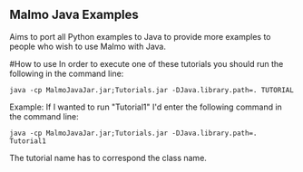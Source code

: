 ## Malmo Java Examples
Aims to port all Python examples to Java to provide more examples to people who wish to use Malmo with Java.

#How to use
In order to execute one of these tutorials you should run the following in the command line:
````
java -cp MalmoJavaJar.jar;Tutorials.jar -DJava.library.path=. TUTORIAL
````
Example: If I wanted to run "Tutorial1" I'd enter the following command in the command line:
````
java -cp MalmoJavaJar.jar;Tutorials.jar -DJava.library.path=. Tutorial1
````
The tutorial name has to correspond the class name.